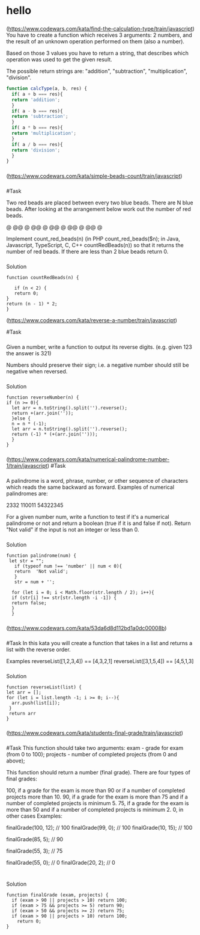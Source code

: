 # hello
###
(https://www.codewars.com/kata/find-the-calculation-type/train/javascript)
You have to create a function which receives 3 arguments: 2 numbers, and the result of an unknown operation performed on them (also a number).

Based on those 3 values you have to return a string, that describes which operation was used to get the given result.

The possible return strings are: "addition", "subtraction", "multiplication", "division".

```javascript
function calcType(a, b, res) {
  if( a + b === res){
  return 'addition';
  }
  if( a - b === res){
  return 'subtraction';
  }
  if( a * b === res){
  return 'multiplication';
  }
  if( a / b === res){
  return 'division';
  }
}
```
###

(https://www.codewars.com/kata/simple-beads-count/train/javascript)
 ###
 #Task
 
 Two red beads are placed between every two blue beads. There are N blue beads. After looking at the arrangement below work out the number of red beads.
 
 @ @@ @ @@ @ @@ @ @@ @ @@ @
 
 Implement count_red_beads(n) (in PHP count_red_beads($n); in Java, Javascript, TypeScript, C, C++ countRedBeads(n)) so that it returns the number of red beads.
 If there are less than 2 blue beads return 0.
 
 ###
 Solution
 ```javaskript
 function countRedBeads(n) {
  
    if (n < 2) {
    return 0;
 }
 return (n - 1) * 2;
 }
 ```
 
 (https://www.codewars.com/kata/reverse-a-number/train/javascript)
 
 #Task
 ###
 Given a number, write a function to output its reverse digits. (e.g. given 123 the answer is 321)
 
 Numbers should preserve their sign; i.e. a negative number should still be negative when reversed.
 ###
 Solution
 ```javaskript
 function reverseNumber(n) {
 if (n >= 0){
   let arr = n.toString().split('').reverse();
   return +(arr.join(''));
   }else {
   n = n * (-1);
   let arr = n.toString().split('').reverse();
   return (-1) * (+(arr.join('')));
   }
 }
 ```
 ###
 (https://www.codewars.com/kata/numerical-palindrome-number-1/train/javascript)
 #Task
 ###
 
 A palindrome is a word, phrase, number, or other sequence of characters which reads the same backward as forward. Examples of numerical palindromes are:
 
 2332 
 110011 
 54322345
 
 For a given number num, write a function to test if it's a numerical palindrome or not and return a boolean (true if it is and false if not). Return "Not valid" if the input is not an integer or less than 0.
 ###
 Solution
 ```javaskript
 function palindrome(num) { 
  let str = "";
    if (typeof num !== 'number' || num < 0){
    return  'Not valid';
    }
    str = num + '';
  
   for (let i = 0; i < Math.floor(str.length / 2); i++){
   if (str[i] !== str[str.length -i -1]) {
   return false;
   }
   }
   ```
 ###
 (https://www.codewars.com/kata/53da6d8d112bd1a0dc00008b)
 ###
 #Task
 In this kata you will create a function that takes in a list and returns a list with the reverse order.
 
 Examples
 reverseList([1,2,3,4]) == [4,3,2,1]
 reverseList([3,1,5,4]) == [4,5,1,3]
 ###
 Solution
 ```Javaskript
 function reverseList(list) {
 let arr = [];
 for (let i = list.length -1; i >= 0; i--){
   arr.push(list[i]);
  }
  return arr
 }
 ```
 ###
 (https://www.codewars.com/kata/students-final-grade/train/javascript)
 ###
 #Task
 This function should take two arguments: exam - grade for exam (from 0 to 100); projects - number of completed projects (from 0 and above);
 
 This function should return a number (final grade). There are four types of final grades:
 
 100, if a grade for the exam is more than 90 or if a number of completed projects more than 10.
 90, if a grade for the exam is more than 75 and if a number of completed projects is minimum 5.
 75, if a grade for the exam is more than 50 and if a number of completed projects is minimum 2.
 0, in other cases
 Examples:
 
 finalGrade(100, 12);  // 100
 finalGrade(99, 0);    // 100
 finalGrade(10, 15);   // 100
 
 finalGrade(85, 5);    // 90
 
 finalGrade(55, 3);    // 75
 
 finalGrade(55, 0);    // 0
 finalGrade(20, 2);    // 0
 #
 Solution
 ```Javaskript
 function finalGrade (exam, projects) {
   if (exam > 90 || projects > 10) return 100;
   if (exam > 75 && projects >= 5) return 90;
   if (exam > 50 && projects >= 2) return 75;
   if (exam > 90 || projects > 10) return 100;
     return 0;
 }
 ```
 
 
 

